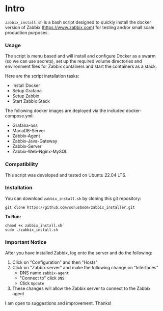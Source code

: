 # Intro
`zabbix_install.sh` is a bash script designed to quickly install the docker version of Zabbix (https://www.zabbix.com) 
for testing and/or small scale production purposes.

### Usage
 
The script is menu based and will install and configure Docker as a swarm (so we can use secrets), set up the required volume directories and environment files for Zabbix containers and start the containers as a stack. 

Here are the script installation tasks:

* Install Docker
* Setup Grafana
* Setup Zabbix
* Start Zabbix Stack

The following docker images are deployed via the included docker-compose.yml:

* Grafana-oss
* MariaDB-Server
* Zabbix-Agent
* Zabbix-Java-Gateway
* Zabbix-Server
* Zabbix-Web-Nginx-MySQL

### Compatibility

This script was developed and tested on Ubuntu 22.04 LTS.

### Installation

You can download ```zabbix_install.sh``` by cloning this git repository:
```
git clone https://github.com/sonusboom/zabbix_installer.git
```
    
**To Run:**
```
chmod +x zabbix_install.sh`
sudo ./zabbix_install.sh
```

### Important Notice
After you have installed Zabbix, log onto the server and do the following:

1. Click on "Configuration" and then "Hosts"
2. Click on "Zabbix server" and make the following change on "Interfaces"
   - DNS name ```zabbix-agent```
   - "Connect to" click ```DNS```
   - Click ```Update```
3. These changes will allow the Zabbix server to connect to the Zabbix agent  

I am open to suggestions and improvement. Thanks!
